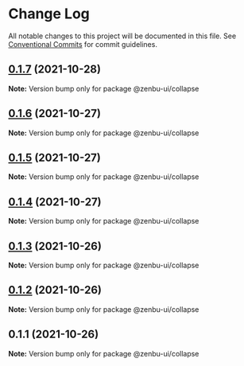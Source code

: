 # Change Log

All notable changes to this project will be documented in this file.
See [Conventional Commits](https://conventionalcommits.org) for commit guidelines.

## [0.1.7](https://github.com/KodepandaID/zenbu-ui/compare/@zenbu-ui/collapse@0.1.6...@zenbu-ui/collapse@0.1.7) (2021-10-28)

**Note:** Version bump only for package @zenbu-ui/collapse





## [0.1.6](https://github.com/KodepandaID/zenbu-ui/compare/@zenbu-ui/collapse@0.1.5...@zenbu-ui/collapse@0.1.6) (2021-10-27)

**Note:** Version bump only for package @zenbu-ui/collapse





## [0.1.5](https://github.com/KodepandaID/zenbu-ui/compare/@zenbu-ui/collapse@0.1.4...@zenbu-ui/collapse@0.1.5) (2021-10-27)

**Note:** Version bump only for package @zenbu-ui/collapse





## [0.1.4](https://github.com/KodepandaID/zenbu-ui/compare/@zenbu-ui/collapse@0.1.3...@zenbu-ui/collapse@0.1.4) (2021-10-27)

**Note:** Version bump only for package @zenbu-ui/collapse





## [0.1.3](https://github.com/KodepandaID/zenbu-ui/compare/@zenbu-ui/collapse@0.1.2...@zenbu-ui/collapse@0.1.3) (2021-10-26)

**Note:** Version bump only for package @zenbu-ui/collapse





## [0.1.2](https://github.com/KodepandaID/zenbu-ui/compare/@zenbu-ui/collapse@0.1.1...@zenbu-ui/collapse@0.1.2) (2021-10-26)

**Note:** Version bump only for package @zenbu-ui/collapse





## 0.1.1 (2021-10-26)

**Note:** Version bump only for package @zenbu-ui/collapse
